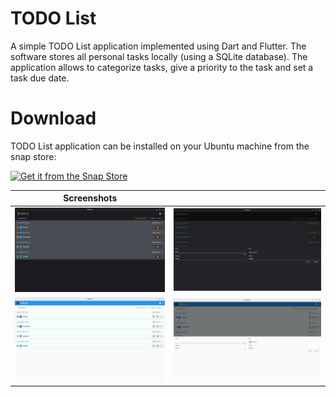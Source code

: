 # TODO List

A simple TODO List application implemented using Dart and Flutter. The software stores all personal tasks locally (using a SQLite database). The application allows to categorize tasks, give a priority to the task and set a task due date.

# Download

TODO List application can be installed on your Ubuntu machine from the snap store:

[![Get it from the Snap Store](https://snapcraft.io/static/images/badges/en/snap-store-black.svg)](https://snapcraft.io/todolistapp)

|                 Screenshots                 |                                             |
| :-----------------------------------------: | :-----------------------------------------: |
| <img src="screenshots/s1.png" width="250"/> | <img src="screenshots/s2.png" width="250"/> |
| <img src="screenshots/s3.png" width="250"/> | <img src="screenshots/s4.png" width="250"/> |
